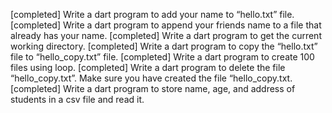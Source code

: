 
  [completed]  Write a dart program to add your name to “hello.txt” file.
 [completed]   Write a dart program to append your friends name to a file that already has your name.
[completed]    Write a dart program to get the current working directory.
   [completed] Write a dart program to copy the “hello.txt” file to “hello_copy.txt” file.
 [completed]   Write a dart program to create 100 files using loop.
  [completed]  Write a dart program to delete the file “hello_copy.txt”. Make sure you have created the file “hello_copy.txt.
  [completed]  Write a dart program to store name, age, and address of students in a csv file and read it.
